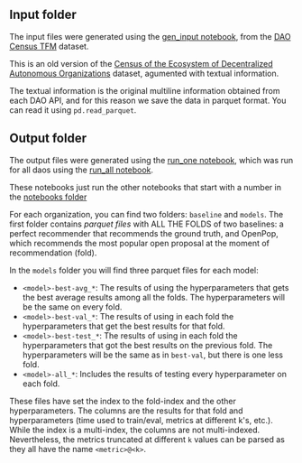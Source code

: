 ## Input folder

The input files were generated using the [gen_input notebook](../notebooks/gen_input.ipynb), from the [DAO Census TFM](https://www.kaggle.com/datasets/daviddavo/daos-census-tfm) dataset.

This is an old version of the [Census of the Ecosystem of Decentralized Autonomous Organizations](https://zenodo.org/records/10794916) dataset, agumented with textual information.

The textual information is the original multiline information obtained from each DAO API, and for this reason we save the data in parquet format. You can read it using `pd.read_parquet`.

## Output folder

The output files were generated using the [run_one notebook](../notebooks/run_one.ipynb), which was run for all daos using the [run_all notebook](../notebooks/run_all.ipynb).

These notebooks just run the other notebooks that start with a number in the [notebooks folder](../notebooks/)

For each organization, you can find two folders: `baseline` and `models`. The first folder contains _parquet files_ with ALL THE FOLDS of two baselines: a perfect recommender that recommends the ground truth, and OpenPop, which recommends the most popular open proposal at the moment of recommendation (fold).

In the `models` folder you will find three parquet files for each model:
- `<model>-best-avg_*`: The results of using the hyperparameters that gets the best average results among all the folds. The hyperparameters will be the same on every fold.
- `<model>-best-val_*`: The results of using in each fold the hyperparameters that get the best results for that fold.
- `<model>-best-test_*`: The results of using in each fold the hyperparameters that got the best results on the previous fold. The hyperparameters will be the same as in `best-val`, but there is one less fold.
- `<model>-all_*`: Includes the results of testing every hyperparameter on each fold.

These files have set the index to the fold-index and the other hyperparameters. The columns are the results for that fold and hyperparameters (time used to train/eval, metrics at different k's, etc.). While the index is a multi-index, the columns are not multi-indexed. Nevertheless, the metrics truncated at different `k` values can be parsed as they all have the name `<metric>@<k>`.
